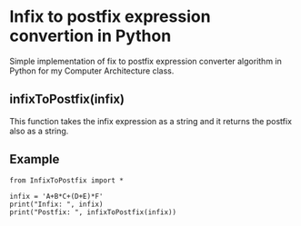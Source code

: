 # Infix to postfix expression convertion in Python
Simple implementation of fix to postfix expression converter algorithm in Python for my Computer Architecture class.

## infixToPostfix(infix)
This function takes the infix expression as a string and it returns the postfix also as a string.

## Example
```
from InfixToPostfix import * 

infix = 'A+B*C+(D+E)*F'
print("Infix: ", infix)
print("Postfix: ", infixToPostfix(infix))
```
